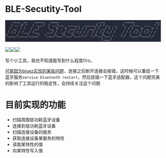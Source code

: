 # BLE-Secutity-Tool

![](logo.jpg)

<a><img src=" https://img.shields.io/badge/Python-3.9-blue "></a><a><img src=" https://img.shields.io/badge/pip-bleak-blue "></a><a><img src=" https://img.shields.io/badge/Tested on-Kali 2022.1-green "></a>

写个小工具，我也不知道能写到什么程度Orz。

[可能因为bluez实现的某些问题](https://github.com/bluez/bluez/issues/219)，连接之后断开连接会报错。这时候可以重启一下蓝牙服务`service bluetooth restart`，然后拔插一下蓝牙适配器，这个问题完美的影响了工具运行的稳定性，会持续关注这个问题

# 目前实现的功能

- 扫描周围低功耗蓝牙设备
- 连接到低功耗蓝牙设备
- 扫描连接设备的服务
- 获取连接设备某服务的特性
- 读取某特性的值
- 向某特性写入值



